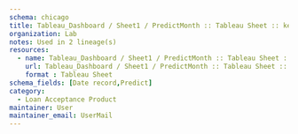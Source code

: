 ```yaml
---
schema: chicago
title: Tableau_Dashboard / Sheet1 / PredictMonth :: Tableau Sheet :: kensuintegration site :: Loan Acceptance Product
organization: Lab
notes: Used in 2 lineage(s)
resources:
  - name: Tableau_Dashboard / Sheet1 / PredictMonth :: Tableau Sheet :: kensuintegration site :: Loan Acceptance Product 
    url: Tableau_Dashboard / Sheet1 / PredictMonth :: Tableau Sheet :: kensuintegration site :: Loan Acceptance Product 
    format : Tableau Sheet
schema_fields: [Date record,Predict]
category:
  - Loan Acceptance Product
maintainer: User
maintainer_email: UserMail
---
```

